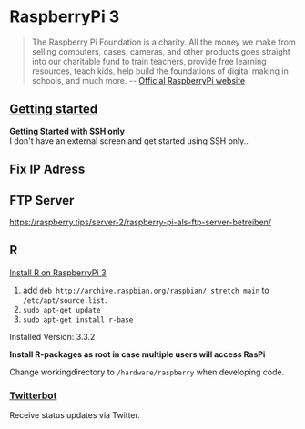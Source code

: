 # RaspberryPi 3
> The Raspberry Pi Foundation is a charity. All the money we make from selling computers, cases, cameras, and other products goes straight into our charitable fund to train teachers, provide free learning resources, teach kids, help build the foundations of digital making in schools, and much more.
> -- [Official RaspberryPi website](www.raspberrypi.org/)


## [Getting started](./getting_started_ssh_only.md)
**Getting Started with SSH only**  
I don't have an external screen and get started using SSH only..  


## **Fix IP Adress**


## FTP Server
https://raspberry.tips/server-2/raspberry-pi-als-ftp-server-betreiben/


## R

[Install R on RaspberryPi 3](http://raspberrypi.stackexchange.com/a/55216)

1. add `deb http://archive.raspbian.org/raspbian/ stretch main` to `/etc/apt/source.list`.
2. `sudo apt-get update`
3. `sudo apt-get install r-base`

Installed Version: 3.3.2

**Install R-packages as root in case multiple users will access RasPi**

Change workingdirectory to `/hardware/raspberry` when developing code.  


### [Twitterbot](./tools/twitterbot.md)
Receive status updates via Twitter.